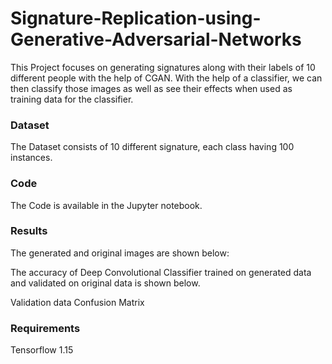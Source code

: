 # Signature-Replication-using-Generative-Adversarial-Networks

This Project focuses on generating signatures along with their labels of 10 different people with the help of CGAN. With the help of a classifier, we can then classify those images as well as see their effects when used as training data for the classifier.

### Dataset
The Dataset consists of 10 different signature, each class having 100 instances.

### Code
The Code is available in the Jupyter notebook.

### Results
The generated and original images are shown below:


The accuracy of Deep Convolutional Classifier trained on generated data and validated on original data is shown below.

Validation data Confusion Matrix


### Requirements
Tensorflow 1.15

